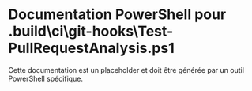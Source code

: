 # Documentation PowerShell pour .build\ci\git-hooks\Test-PullRequestAnalysis.ps1

Cette documentation est un placeholder et doit être générée par un outil PowerShell spécifique.
